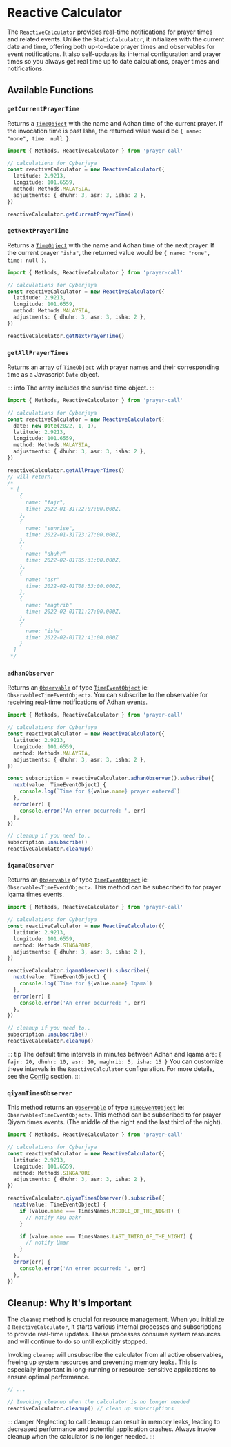 # Reactive Calculator

The `ReactiveCalculator` provides real-time notifications for prayer times and related events. Unlike the `StaticCalculator`, it initializes with the current date and time, offering both up-to-date prayer times and observables for event notifications. It also self-updates its internal configuration and prayer times so you always get real time up to date calculations, prayer times and notifications.

## Available Functions

### `getCurrentPrayerTime`

Returns a [`TimeObject`]() with the name and Adhan time of the current prayer. If the invocation time is past Isha, the returned value would be `{ name: "none", time: null }`.

```ts
import { Methods, ReactiveCalculator } from 'prayer-call'

// calculations for Cyberjaya
const reactiveCalculator = new ReactiveCalculator({
  latitude: 2.9213,
  longitude: 101.6559,
  method: Methods.MALAYSIA,
  adjustments: { dhuhr: 3, asr: 3, isha: 2 },
})

reactiveCalculator.getCurrentPrayerTime()
```

### `getNextPrayerTime`

Returns a [`TimeObject`]() with the name and Adhan time of the next prayer. If the current prayer `"isha"`, the returned value would be `{ name: "none", time: null }`.

```ts
import { Methods, ReactiveCalculator } from 'prayer-call'

// calculations for Cyberjaya
const reactiveCalculator = new ReactiveCalculator({
  latitude: 2.9213,
  longitude: 101.6559,
  method: Methods.MALAYSIA,
  adjustments: { dhuhr: 3, asr: 3, isha: 2 },
})

reactiveCalculator.getNextPrayerTime()
```

### `getAllPrayerTimes`

Returns an array of [`TimeObject`]() with prayer names and their corresponding time as a Javascript `Date` object.

::: info
The array includes the sunrise time object.
:::

```ts
import { Methods, ReactiveCalculator } from 'prayer-call'

// calculations for Cyberjaya
const reactiveCalculator = new ReactiveCalculator({
  date: new Date(2022, 1, 1),
  latitude: 2.9213,
  longitude: 101.6559,
  method: Methods.MALAYSIA,
  adjustments: { dhuhr: 3, asr: 3, isha: 2 },
})

reactiveCalculator.getAllPrayerTimes()
// will return:
/*
 * [
    {
      name: "fajr",
      time: 2022-01-31T22:07:00.000Z,
    },
    {
      name: "sunrise",
      time: 2022-01-31T23:27:00.000Z,
    },
    {
      name: "dhuhr"
      time: 2022-02-01T05:31:00.000Z,
    },
    {
      name: "asr"
      time: 2022-02-01T08:53:00.000Z,
    },
    {
      name: "maghrib"
      time: 2022-02-01T11:27:00.000Z,
    },
    {
      name: "isha"
      time: 2022-02-01T12:41:00.000Z
    }
  ]
 */
```

### `adhanObserver`

Returns an [`Observable`](https://rxjs.dev/guide/observable) of type [`TimeEventObject`]() ie: `Observable<TimeEventObject>`. You can subscribe to the observable for receiving real-time notifications of Adhan events.

```ts
import { Methods, ReactiveCalculator } from 'prayer-call'

// calculations for Cyberjaya
const reactiveCalculator = new ReactiveCalculator({
  latitude: 2.9213,
  longitude: 101.6559,
  method: Methods.MALAYSIA,
  adjustments: { dhuhr: 3, asr: 3, isha: 2 },
})

const subscription = reactiveCalculator.adhanObserver().subscribe({
  next(value: TimeEventObject) {
    console.log(`Time for ${value.name} prayer entered`)
  },
  error(err) {
    console.error('An error occurred: ', err)
  },
})

// cleanup if you need to..
subscription.unsubscribe()
reactiveCalculator.cleanup()
```

### `iqamaObserver`

Returns an [`Observable`](https://rxjs.dev/guide/observable) of type [`TimeEventObject`]() ie: `Observable<TimeEventObject>`. This method can be subscribed to for prayer Iqama times events.

```ts
import { Methods, ReactiveCalculator } from 'prayer-call'

// calculations for Cyberjaya
const reactiveCalculator = new ReactiveCalculator({
  latitude: 2.9213,
  longitude: 101.6559,
  method: Methods.SINGAPORE,
  adjustments: { dhuhr: 3, asr: 3, isha: 2 },
})

reactiveCalculator.iqamaObserver().subscribe({
  next(value: TimeEventObject) {
    console.log(`Time for ${value.name} Iqama`)
  },
  error(err) {
    console.error('An error occurred: ', err)
  },
})

// cleanup if you need to..
subscription.unsubscribe()
reactiveCalculator.cleanup()
```

::: tip
The default time intervals in minutes between Adhan and Iqama are: `{ fajr: 20, dhuhr: 10, asr: 10, maghrib: 5, isha: 15 }` You can customize these intervals in the `ReactiveCalculator` configuration. For more details, see the [Config](../config/config.md) section.
:::

### `qiyamTimesObserver`

This method returns an [`Observable`](https://rxjs.dev/guide/observable) of type [`TimeEventObject`]() ie: `Observable<TimeEventObject>`. This method can be subscribed to for prayer Qiyam times events. (The middle of the night and the last third of the night).

```ts
import { Methods, ReactiveCalculator } from 'prayer-call'

// calculations for Cyberjaya
const reactiveCalculator = new ReactiveCalculator({
  latitude: 2.9213,
  longitude: 101.6559,
  method: Methods.SINGAPORE,
  adjustments: { dhuhr: 3, asr: 3, isha: 2 },
})

reactiveCalculator.qiyamTimesObserver().subscribe({
  next(value: TimeEventObject) {
    if (value.name === TimesNames.MIDDLE_OF_THE_NIGHT) {
      // notify Abu bakr
    }

    if (value.name === TimesNames.LAST_THIRD_OF_THE_NIGHT) {
      // notify Umar
    }
  },
  error(err) {
    console.error('An error occurred: ', err)
  },
})
```

## Cleanup: Why It's Important

The `cleanup` method is crucial for resource management. When you initialize a `ReactiveCalculator`, it starts various internal processes and subscriptions to provide real-time updates. These processes consume system resources and will continue to do so until explicitly stopped.

Invoking `cleanup` will unsubscribe the calculator from all active observables, freeing up system resources and preventing memory leaks. This is especially important in long-running or resource-sensitive applications to ensure optimal performance.

```ts
// ...

// Invoking cleanup when the calculator is no longer needed
reactiveCalculator.cleanup() // clean up subscriptions
```

::: danger
Neglecting to call cleanup can result in memory leaks, leading to decreased performance and potential application crashes. Always invoke cleanup when the calculator is no longer needed.
:::
